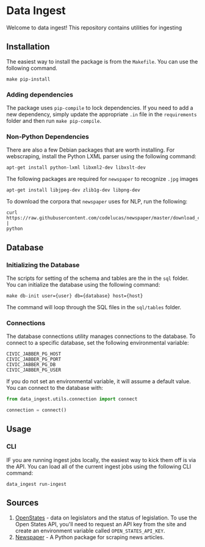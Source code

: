 # Data Ingest

Welcome to data ingest! This repository contains utilities for ingesting

## Installation

The easiest way to install the package is from the `Makefile`. You can use the following
command.

```
make pip-install
```


### Adding dependencies

The package uses `pip-compile` to lock dependencies. If you need to add a new
dependency, simply update the appropriate `.in` file in the `requirements` folder and
then run `make pip-compile`.

### Non-Python Dependencies

There are also a few Debian packages that are worth installing. For webscraping,
install the Python LXML parser using the following command:

```
apt-get install python-lxml libxml2-dev libxslt-dev
```

The following packages are required for `newspaper` to recognize `.jpg` images
```
apt-get install libjpeg-dev zlib1g-dev libpng-dev
```

To download the corpora that `newspaper` uses for NLP, run the following:
```
curl https://raw.githubusercontent.com/codelucas/newspaper/master/download_corpora.py |
python
```

## Database

### Initializing the Database

The scripts for setting of the schema and tables are the in the `sql` folder. You can
initialize the database using the following command:

```
make db-init user={user} db={database} host={host}
```

The command will loop through the SQL files in the `sql/tables` folder.

### Connections

The database connections utility manages connections to the database. To connect to a
specific database, set the following environmental variable:

```
CIVIC_JABBER_PG_HOST
CIVIC_JABBER_PG_PORT
CIVIC_JABBER_PG_DB
CIVIC_JABBER_PG_USER
```

If you do not set an environmental variable, it will assume a default value. You can
connect to the database with:

```python
from data_ingest.utils.connection import connect

connection = connect()

```

## Usage

### CLI

IF you are running ingest jobs locally, the easiest way to kick them off is via the API.
You can load all of the current ingest jobs using the following CLI command:

```
data_ingest run-ingest
```

## Sources

1. [OpenStates](https://openstates.org) - data on legislators and the status of legislation. To use the Open States API, you'll need to request an API key from the site and create an environment variable called `OPEN_STATES_API_KEY`.
2. [Newspaper](https://newspaper.readthedocs.io) - A Python package for scraping news
   articles.

